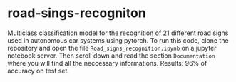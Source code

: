 # road-sings-recogniton
Multiclass classification model for the recognition of 21 different road signs used in autonomous car systems using pytorch.
To run this code, clone the repository and open the file `Road_signs_recognition.ipynb` on a jupyter notebook server. Then scroll down and read the section `Documentation` where you will find all the neccessary informations.
Results: 96% of accuracy on test set.
